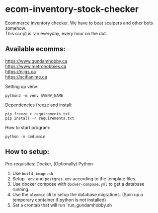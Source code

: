 # ecom-inventory-stock-checker
Ecommerce inventory checker. We have to beat scalpers and other bots somehow.  
This script is ran everyday, every hour on the dot.

## Available ecomms:
https://www.gundamhobby.ca  
https://www.metrohobbies.ca  
https://niigs.ca  
https://scifianime.ca  

Setting up venv:
```console
python3 -m venv $VENV_NAME
```

Dependencies freeze and install:
```console
pip freeze > requirements.txt
pip install -r requirements.txt
```

How to start program:
```console
python -m cmd.main
```

## How to setup:

Pre-requisites: Docker, (Optionally) Python

1. Use `build_image.sh`
2. Setup `.env` and `postgres.env` according to the template files.
3. Use docker compose with `docker-compose.yml` to get a database running.
4. Use the `alembic` cli to setup the database migrations. (Spin up a temporary container if python is not installed)
5. Set a crontab that will run `run_gundamhobby.sh